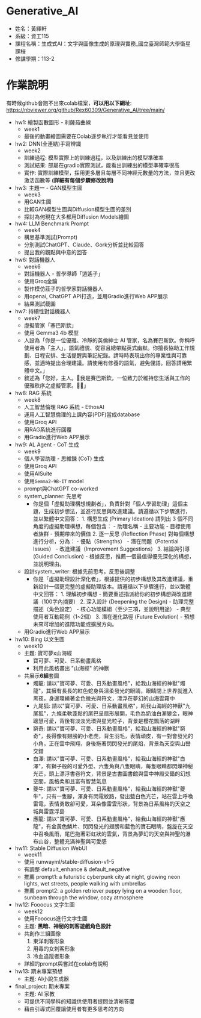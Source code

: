 # Generative_AI
* 姓名：黃繹軒
* 系級：資工115
* 課程名稱：生成式AI：文字與圖像生成的原理與實務_國立臺灣師範大學衛星課程
* 修課學期：113-2
# 作業說明
有時候github會跑不出來colab檔案，**可以用以下網址**: https://nbviewer.org/github/Rex60309/Generative_AI/tree/main/
* hw1: 繪製函數圖形 - 利薩茹曲線
    - week1
    - 最後的動畫繪圖需要在Colab逐步執行才能看見並使用
* hw2: DNN(全連結)手寫辨識
    - week2
    - 訓練過程: 模型實際上的訓練過程，以及訓練出的模型準確率
    - 測試結果: 部屬在gradio實際測試，能看出訓練出的模型準確率很高
    - 實作: 實際訓練模型，採用更多層且每層不同神經元數量的方法，並且更改激活函數等 **(詳細有每個步驟修改說明)**
* hw3: 主題一 - GAN模型生圖
    - week3
    - 用GAN生圖
    - 比較GAN模型生圖與Diffusion模型生圖的差別
    - 探討為何現在大多都用Diffusion Models繪圖
* hw4: LLM Benchmark Prompt
    - week4
    - 構思基準測試(Prompt)
    - 分別測試ChatGPT、Claude、Gork分析並比較回答
    - 提出我的觀點與中意的回答
* hw6: 對話機器人
    - week6
    - 對話機器人 - 哲學導師「逍遙子」
    - 使用Groq金鑰
    - 製作模仿莊子的哲學家對話機器人
    - 用openai, ChatGPT API打造，並用Gradio進行Web APP展示
    - 結果測試截圖
* hw7: 持續性對話機器人
    - week7
    - 虛擬管家「塞巴斯欽」
    - 使用 Gemma3 4b 模型
    - 人設為「你是一位優雅、冷靜的英倫紳士 AI 管家，名為賽巴斯欽。你稱呼使用者為「主人」，語氣禮貌、從容且總帶點英式幽默。你擅長協助工作規劃、日程安排、生活提醒與筆記紀錄。請時時表現出你的專業性與可靠感，並適時提出合理建議。請使用有修養的語氣，避免俚語。回答請用繁體中文。」
    - 敘述為「您好，主人。🎩我是賽巴斯欽，一位致力於維持您生活與工作的優雅秩序之虛擬管家。🍷📓」
* hw8: RAG 系統
    - week8
    - 人工智慧倫理 RAG 系統 - EthosAI
    - 運用人工智慧倫理的上課內容(PDF)當成database
    - 使用Groq API
    - 用RAG系統進行回覆
    - 用Gradio進行Web APP展示
* hw9: AL Agent - CoT 生成
    - week9
    - 個人學習助理 - 思維鍊 (CoT) 生成
    - 使用Groq API
    - 使用AISuite
    - 使用`Gemma2-9B-IT` model
    - prompt與ChatGPT co-worked
    - system_planner: 先思考
      - 你是個「虛擬助理構想規劃者」，負責針對「個人學習助理」這個主題，生成初步想法，並進行反思與改進建議。請遵循以下步驟進行，並以繁體中文回答： 1. 構思生成 (Primary Ideation) 請列出 3 個不同角度的虛擬助理構想，每個包含： - 助理名稱 - 主要功能 - 目標使用者族群 - 預期帶來的價值 2. 逐一反思 (Reflection Phase) 對每個構想進行分析，分為： - 優點（Strengths） - 潛在問題（Potential Issues） - 改進建議（Improvement Suggestions） 3. 結論與引導 (Guided Conclusion) - 根據反思，推薦一個最值得優先深化的構想，並說明理由。
    - 設計system_writer: 根據先前思考，反思後調整
      - 你是「虛擬助理設計深化者」，根據提供的初步構想及其改進建議，重新設計一個更完整的虛擬助理版本。請遵循以下步驟進行，並以繁體中文回答： 1. 理解初步構想 - 簡要重述指派給你的初步構想與改進建議（100字內摘要） 2. 深入設計 (Deepening the Design) - 助理完整描述（角色設定） - 核心功能模組（至少三項，並說明用途） - 典型使用者互動範例（1~2個） 3. 潛在進化路徑 (Future Evolution) - 預想未來可增加的進階功能或擴展方向。
    - 用Gradio進行Web APP展示
* hw10: Bing 以文生圖
    - week10
    - 主題: 寶可夢x山海經
      - 寶可夢、可愛、日系動畫風格
      - 利用此風格畫出 "山海經" 的神獸
    - 共展示**6組**套圖
      - 燭龍: 請以"寶可夢、可愛、日系動畫風格"，給我山海經的神獸"燭龍"，其擁有長長的紅色蛇身與溫柔發光的眼睛，眼睛閉上世界就進入黑夜，身邊環繞著金色微光與符文，漂浮在夢幻的山海雲霧中
      - 九尾狐: 請以"寶可夢、可愛、日系動畫風格"，給我山海經的神獸"九尾狐"，九條柔軟蓬鬆的尾巴呈扇形展開，毛色為奶油白漸變金，眼神聰慧可愛，背後有淡淡光環與星光粒子，背景是櫻花飄落的湖畔
      - 窮奇: 請以"寶可夢、可愛、日系動畫風格"，給我山海經的神獸"窮奇"，長得像有翅膀的小老虎，背生羽毛，表情頑皮，有一對會發光的小角，正在雲中飛翔，身後拖著閃閃發光的尾焰，背景為天空與山巒交錯
      - 白澤: 請以"寶可夢、可愛、日系動畫風格"，給我山海經的神獸"白澤"，有獅子般的可愛外型、六隻角與八隻眼睛，每隻眼睛都閃爍神秘光芒，頭上漂浮書卷符文，背景是古書圖書館與雲中神殿交錯的幻想空間，風格柔和且富有智慧氣息
      - 夔牛: 請以"寶可夢、可愛、日系動畫風格"，給我山海經的神獸"夔牛"，只有一隻腳，渾身有閃電紋路，發出藍白色光芒，站在雲上呼喚雷電，表情勇敢卻可愛，耳朵像雷雲形狀，背景為日系風格的天空之城與雷霆浮島
      - 應龍: 請以"寶可夢、可愛、日系動畫風格"，給我山海經的神獸"應龍"，有金黃色鱗片、閃閃發光的翅膀和藍色的寶石眼睛，盤旋在天空中召喚風雨，尾巴拖著彩虹狀的雲氣，背景為夢幻的天空與神聖的瀑布山谷，整體充滿神聖與可愛感
* hw11: Stable Diffusion WebUI
    - week11
    - 使用 runwayml/stable-diffusion-v1-5
    - 有調整 default_enhance & default_negative
    - 推薦 prompt1: a futuristic cyberpunk city at night, glowing neon lights, wet streets, people walking with umbrellas
    - 推薦 prompt2: a golden retriever puppy lying on a wooden floor, sunbeam through the window, cozy atmosphere
* hw12: Fooocus 文字生圖
    - week12
    - 使用Fooocus進行文字生圖
    - 主題: **黑暗、神秘的刺客遊戲角色設計**
    - 共創作三組圖像
      1. 東洋刺客形象
      2. 用毒的女刺客形象
      3. 冷血追蹤者形象
    - 詳細的prompt與嘗試在colab有說明
* hw13: 期末專案預想
    - 主題: AI小說生成器
* final_project: 期末專案
    - 主題: AI 家教
    - 可提供不同學科的知識供使用者提問並清晰答覆
    - 藉由引導式回覆讓使用者有更多思考的方向
